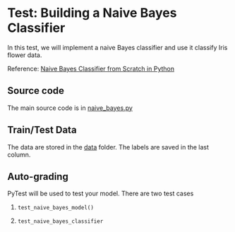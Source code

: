 # Test: Building a Naive Bayes Classifier

In this test, we will implement a naive Bayes classifier and use it classify Iris flower data.

Reference: [Naive Bayes Classifier from Scratch in Python](https://machinelearningmastery.com/naive-bayes-classifier-scratch-python/) 

## Source code
The main source code is in [naive_bayes.py](naive_bayes.py)

## Train/Test Data

The data are stored in the [data](./data) folder. The labels are saved in the last column.

## Auto-grading

PyTest will be used to test your model. There are two test cases

1. `test_naive_bayes_model()` 

2. `test_naive_bayes_classifier`
